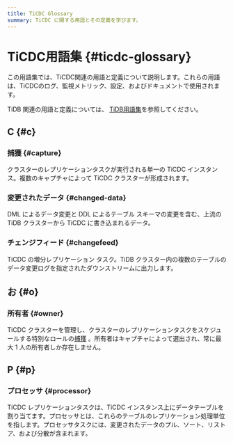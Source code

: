 ```yaml
---
title: TiCDC Glossary
summary: TiCDC に関する用語とその定義を学びます。
---
```


# TiCDC用語集 {#ticdc-glossary}

この用語集では、TiCDC関連の用語と定義について説明します。これらの用語は、TiCDCのログ、監視メトリック、設定、およびドキュメントで使用されます。

TiDB 関連の用語と定義については、 [TiDB用語集](/glossary.md)を参照してください。

## C {#c}

### 捕獲 {#capture}

クラスターのレプリケーションタスクが実行される単一の TiCDC インスタンス。複数のキャプチャによって TiCDC クラスターが形成されます。

### 変更されたデータ {#changed-data}

DML によるデータ変更と DDL によるテーブル スキーマの変更を含む、上流の TiDB クラスターから TiCDC に書き込まれるデータ。

### チェンジフィード {#changefeed}

TiCDC の増分レプリケーション タスク。TiDB クラスター内の複数のテーブルのデータ変更ログを指定されたダウンストリームに出力します。

## お {#o}

### 所有者 {#owner}

TiCDC クラスターを管理し、クラスターのレプリケーションタスクをスケジュールする特別なロールの[捕獲](#capture) 。所有者はキャプチャによって選出され、常に最大 1 人の所有者しか存在しません。

## P {#p}

### プロセッサ {#processor}

TiCDC レプリケーションタスクは、TiCDC インスタンス上にデータテーブルを割り当てます。プロセッサとは、これらのテーブルのレプリケーション処理単位を指します。プロセッサタスクには、変更されたデータのプル、ソート、リストア、および分散が含まれます。
